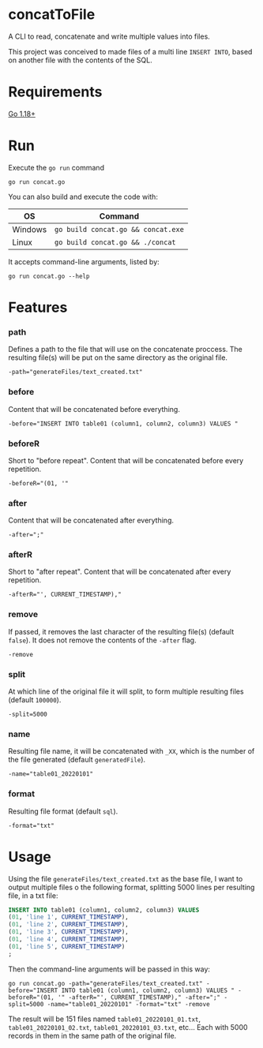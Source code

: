 # concatToFile

A CLI to read, concatenate and write multiple values into files.

This project was conceived to made files of a multi line `INSERT INTO`, based on another file with the contents of the SQL.

# Requirements

[Go 1.18+](https://go.dev/dl/)

# Run

Execute the `go run` command

    go run concat.go

You can also build and execute the code with:

OS | Command
--- | --- 
Windows | `go build concat.go && concat.exe`
Linux | `go build concat.go && ./concat`

It accepts command-line arguments, listed by: 

    go run concat.go --help

# Features

### path

Defines a path to the file that will use on the concatenate proccess. The resulting file(s) will be put on the same directory as the original file.

    -path="generateFiles/text_created.txt"

### before

Content that will be concatenated before everything.

    -before="INSERT INTO table01 (column1, column2, column3) VALUES "

### beforeR

Short to "before repeat". Content that will be concatenated before every repetition.

    -beforeR="(01, '"

### after

Content that will be concatenated after everything.

    -after=";"

### afterR

Short to "after repeat". Content that will be concatenated after every repetition.

    -afterR="', CURRENT_TIMESTAMP),"

### remove

If passed, it removes the last character of the resulting file(s) (default `false`). It does not remove the contents of the `-after` flag.

    -remove

### split

At which line of the original file it will split, to form multiple resulting files (default `100000`).

    -split=5000

### name

Resulting file name, it will be concatenated with `_XX`, which is the number of the file generated (default `generatedFile`).

    -name="table01_20220101"

### format

Resulting file format (default `sql`).

    -format="txt"

# Usage

Using the file `generateFiles/text_created.txt` as the base file, I want to output multiple files o the following format, splitting 5000 lines per resulting file, in a txt file:

```sql
INSERT INTO table01 (column1, column2, column3) VALUES 
(01, 'line 1', CURRENT_TIMESTAMP),
(01, 'line 2', CURRENT_TIMESTAMP),
(01, 'line 3', CURRENT_TIMESTAMP),
(01, 'line 4', CURRENT_TIMESTAMP),
(01, 'line 5', CURRENT_TIMESTAMP)
;
```

Then the command-line arguments will be passed in this way:

    go run concat.go -path="generateFiles/text_created.txt" -before="INSERT INTO table01 (column1, column2, column3) VALUES " -beforeR="(01, '" -afterR="', CURRENT_TIMESTAMP)," -after=";" -split=5000 -name="table01_20220101" -format="txt" -remove

The result will be 151 files named `table01_20220101_01.txt`, `table01_20220101_02.txt`, `table01_20220101_03.txt`, etc... Each with 5000 records in them in the same path of the original file.